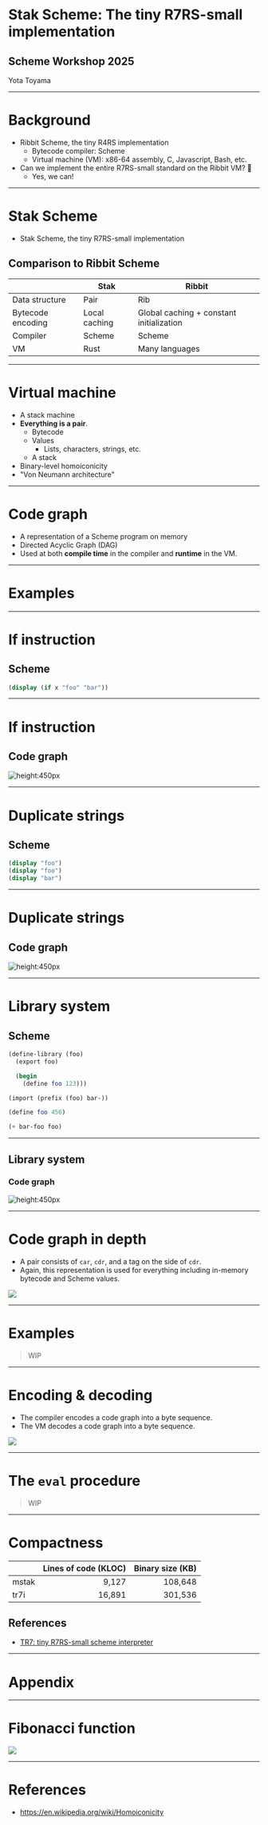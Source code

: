 <!--
theme: default
paginate: true
-->

# Stak Scheme: The tiny R7RS-small implementation

## Scheme Workshop 2025

Yota Toyama

---

# Background

- Ribbit Scheme, the tiny R4RS implementation
  - Bytecode compiler: Scheme
  - Virtual machine (VM): x86-64 assembly, C, Javascript, Bash, etc.
- Can we implement the entire R7RS-small standard on the Ribbit VM? 🤔
  - Yes, we can!

---

# Stak Scheme

- Stak Scheme, the tiny R7RS-small implementation

## Comparison to Ribbit Scheme

|                   | Stak          | Ribbit                                   |
| ----------------- | ------------- | ---------------------------------------- |
| Data structure    | Pair          | Rib                                      |
| Bytecode encoding | Local caching | Global caching + constant initialization |
| Compiler          | Scheme        | Scheme                                   |
| VM                | Rust          | Many languages                           |

---

# Virtual machine

- A stack machine
- **Everything is a pair**.
  - Bytecode
  - Values
    - Lists, characters, strings, etc.
  - A stack
- Binary-level homoiconicity
- "Von Neumann architecture"

---

# Code graph

- A representation of a Scheme program on memory
- Directed Acyclic Graph (DAG)
- Used at both **compile time** in the compiler and **runtime** in the VM.

---

# Examples

---

# If instruction

## Scheme

```scheme
(display (if x "foo" "bar"))
```

---

# If instruction

## Code graph

![height:450px](./if-instruction.svg)

---

# Duplicate strings

## Scheme

```scheme
(display "foo")
(display "foo")
(display "bar")
```

---

# Duplicate strings

## Code graph

![height:450px](./duplicate-strings.svg)

---

# Library system

## Scheme

```scheme
(define-library (foo)
  (export foo)

  (begin
    (define foo 123)))
```

```scheme
(import (prefix (foo) bar-))

(define foo 456)

(+ bar-foo foo)
```

---

## Library system

### Code graph

![height:450px](./library-system.svg)

---

# Code graph in depth

- A pair consists of `car`, `cdr`, and a tag on the side of `cdr`.
- Again, this representation is used for everything including in-memory bytecode and Scheme values.

![](code-graph-in-depth.svg)

---

# Examples

> WIP

---

# Encoding & decoding

- The compiler encodes a code graph into a byte sequence.
- The VM decodes a code graph into a byte sequence.

![](encode-decode.svg)

---

# The `eval` procedure

> WIP

---

# Compactness

|       | Lines of code (KLOC) | Binary size (KB) |
| ----- | -------------------: | ---------------: |
| mstak |                9,127 |          108,648 |
| tr7i  |               16,891 |          301,536 |

## References

- [TR7: tiny R7RS-small scheme interpreter](https://jobol.gitlab.io/tr7/)

---

# Appendix

---

# Fibonacci function

![](./fibonacci.svg)

---

# References

- https://en.wikipedia.org/wiki/Homoiconicity
